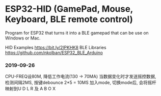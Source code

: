 # ESP32-HID (GamePad, Mouse, Keyboard, BLE remote control)

Program for ESP32 that turns it into a BLE gamepad that can be use on Windows or Mac.

HID Examples https://bit.ly/2IPKHK8
BLE Libraries https://github.com/nkolban/ESP32_BLE_Arduino

### 2019-09-26
CPU-FREQ设80M, 降低工作电流(130 -> 70MA)
当数据变化时才发送摇控数据, 检测间隔2MS, 按键debounce 2*5 = 10MS
加入mode, 切换mode后, 会将摇杆映射到U D L R 及 A B O X
